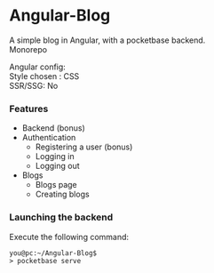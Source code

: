 # Angular-Blog
A simple blog in Angular, with a pocketbase backend.  
Monorepo  

Angular config:  
Style chosen : CSS  
SSR/SSG: No  

### Features

- Backend (bonus)
- Authentication
  - Registering a user (bonus)
  - Logging in
  - Logging out
- Blogs
  - Blogs page
  - Creating blogs



### Launching the backend

Execute the following command:
```
you@pc:~/Angular-Blog$
> pocketbase serve
```
